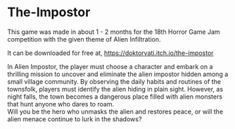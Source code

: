 # The-Impostor
This game was made in about 1 - 2 months for the 18th Horror Game Jam competition with the given theme of Alien Infiltration.

It can be downloaded for free at, https://doktorvati.itch.io/the-impostor

In Alien Impostor, the player must choose a character and embark on a thrilling mission to uncover and eliminate the alien impostor hidden among a small village community. 
By observing the daily habits and routines of the townsfolk,  players must identify the alien hiding in plain sight. 
However, as night falls, the town becomes a dangerous place filled with alien monsters that hunt anyone who dares to roam.  
Will you be the hero who unmasks the alien and restores peace, or will the alien menace continue to lurk in the shadows?

